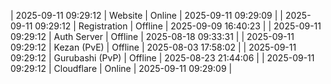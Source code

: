 | 2025-09-11 09:29:12 | Website | Online | 2025-09-11 09:29:09 |
| 2025-09-11 09:29:12 | Registration | Offline | 2025-09-09 16:40:23 |
| 2025-09-11 09:29:12 | Auth Server | Offline | 2025-08-18 09:33:31 |
| 2025-09-11 09:29:12 | Kezan (PvE) | Offline | 2025-08-03 17:58:02 |
| 2025-09-11 09:29:12 | Gurubashi (PvP) | Offline | 2025-08-23 21:44:06 |
| 2025-09-11 09:29:12 | Cloudflare | Online | 2025-09-11 09:29:09 |
